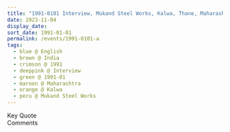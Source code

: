 ```yaml
---
title: "1991-0101 Interview, Mukand Steel Works, Kalwa, Thane, Maharashtra, India"
date: 2023-11-04
display_date: 
sort_date: 1991-01-01
permalink: /events/1991-0101-a
tags:
  - blue @ English
  - brown @ India
  - crimson @ 1991
  - deeppink @ Interview
  - green @ 1991-01
  - maroon @ Maharashtra
  - orange @ Kalwa
  - peru @ Mukand Steel Works
---
```


<wave-list>
  <list-title color="green" width="75">Key Quote</list-title>
  <list-item color="BlanchedAlmond"  width="200"></list-item>
  <list-item color="Lavender"></list-item>
  <list-item color="BlanchedAlmond"></list-item>
</wave-list>

<br>

<wave-list>
  <list-title color="green" width="75">Comments</list-title>
  <list-item color="BlanchedAlmond"  width="200"></list-item>
  <list-item color="Lavender"></list-item>
  <list-item color="BlanchedAlmond"></list-item>
</wave-list>